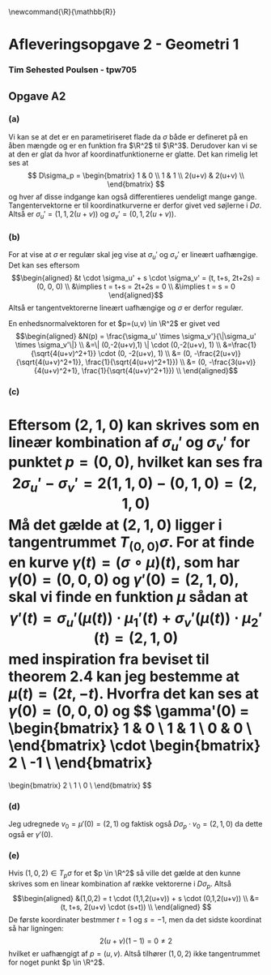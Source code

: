 
\newcommand{\R}{\mathbb{R}}
# **Afleveringsopgave 2 - Geometri 1**
### **Tim Sehested Poulsen - tpw705**

## **Opgave A2**

### **(a)**
Vi kan se at det er en parametiriseret flade da $\sigma$ både er defineret på en åben mængde og er en funktion fra $\R^2$ til $\R^3$.
Derudover kan vi se at den er glat da hvor af koordinatfunktionerne er glatte. Det kan rimelig let ses at
$$
    D\sigma_p = \begin{bmatrix}
        1 & 0 \\
        1 & 1 \\
        2(u+v) & 2(u+v) \\
    \end{bmatrix}
$$
og hver af disse indgange kan også differentieres uendeligt mange gange.
Tangentervektorne er til koordinatkurverne er derfor givet ved søjlerne i $D\sigma$.
Altså er $\sigma_u' = (1, 1, 2(u+v))$ og $\sigma_v' = (0, 1, 2(u+v))$.

### **(b)**
For at vise at $\sigma$ er regulær skal jeg vise at $\sigma_u'$ og $\sigma_v'$ er lineært uafhængige.
Det kan ses eftersom
$$\begin{aligned}
    &t \cdot \sigma_u' + s \cdot \sigma_v' = (t, t+s, 2t+2s) = (0, 0, 0) \\ 
    &\implies t = t+s = 2t+2s = 0 \\
    &\implies t = s = 0
\end{aligned}$$
Altså er tangentvektorerne lineært uafhængige og $\sigma$ er derfor regulær.

En enhedsnormalvektoren for et $p=(u,v) \in \R^2$ er givet ved
$$\begin{aligned}
    &N(p) = \frac{\sigma_u' \times \sigma_v'}{\|\sigma_u' \times \sigma_v'\|} \\
    &=\| (0,-2(u+v),1) \| \cdot (0,-2(u+v), 1)  \\
    &=\frac{1}{\sqrt{4(u+v)^2+1}} \cdot (0, -2(u+v), 1) \\
    &= (0, -\frac{2(u+v)}{\sqrt{4(u+v)^2+1}}, \frac{1}{\sqrt{4(u+v)^2+1}}) \\
    &= (0, -\frac{3(u+v)}{4(u+v)^2+1}, \frac{1}{\sqrt{4(u+v)^2+1}}) \\
\end{aligned}$$

### **(c)**
Eftersom $(2,1,0)$ kan skrives som en lineær kombination af $\sigma_u'$ og $\sigma_v'$ for punktet $p= (0,0)$, hvilket kan ses fra
$$
    2 \sigma_u' - \sigma_v' = 2(1,1,0) - (0,1,0) = (2,1,0) 
$$
Må det gælde at $(2,1,0)$ ligger i tangentrummet $T_{(0,0)}\sigma$.
For at finde en kurve $\gamma(t) = (\sigma \circ \mu)(t)$, som har $\gamma(0) = (0,0,0)$ og $\gamma'(0) = (2,1,0)$, skal vi finde en funktion $\mu$ sådan at 
$$
    \gamma'(t) = \sigma_u'(\mu(t)) \cdot \mu_1'(t) + \sigma_v'(\mu(t)) \cdot \mu_2'(t) = (2,1,0)
$$
med inspiration fra beviset til theorem 2.4 kan jeg bestemme at $\mu(t) = (2t, -t)$. Hvorfra det kan ses at $\gamma(0) = (0,0,0)$ og
$$
\gamma'(0) = 
\begin{bmatrix}
    1 & 0 \\
    1 & 1 \\
    0 & 0 \\
\end{bmatrix}
\cdot
\begin{bmatrix}
    2 \\
    -1 \\
\end{bmatrix}
=
\begin{bmatrix}
    2 \\
    1 \\
    0 \\
\end{bmatrix}
$$
### **(d)**
Jeg udregnede $v_0 = \mu'(0) = (2,1)$ og faktisk også $D\sigma_p \cdot v_0 = (2,1,0)$ da dette også er $\gamma'(0)$.
    
### **(e)**
Hvis $(1,0,2) \in T_{p}\sigma$ for et $p \in \R^2$ så ville det gælde at den kunne skrives som en linear kombination af række vektorerne i $D\sigma_p$. Altså
$$\begin{aligned}
    &(1,0,2) = t \cdot (1,1,2(u+v)) + s \cdot (0,1,2(u+v)) \\
    &= (t, t+s, 2(u+v) \cdot (s+t)) \\
\end{aligned}
$$
De første koordinater bestmmer $t = 1$ og $s = -1$, men da det sidste koordinat så har ligningen:
$$
2(u+v)(1 - 1) = 0 \ne 2 
$$
hvilket er uafhængigt af $p =(u,v)$. Altså tilhører $(1,0,2)$ ikke tangentrummet for noget punkt $p \in \R^2$.


